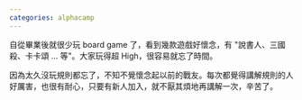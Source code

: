 ```yaml
---
categories: alphacamp
---
```


自從畢業後就很少玩 board game 了，看到幾款遊戲好懷念，有 "說書人、三國殺、卡卡頌 ... 等"。大家玩得超 High，很容易就忘了時間。

因為太久沒玩規則都忘了，不知不覺懷念起以前的戰友。每次都覺得講解規則的人好厲害，也很有耐心，只要有新人加入，就不厭其煩地再講解一次，辛苦了。

